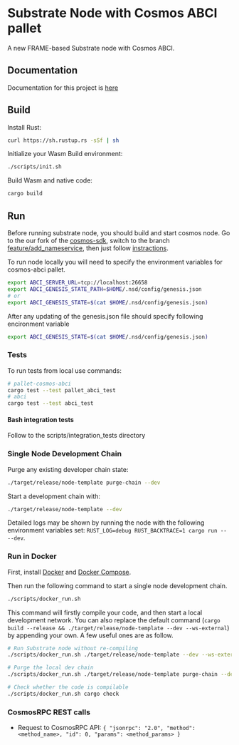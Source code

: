 # Substrate Node with Cosmos ABCI pallet

A new FRAME-based Substrate node with Cosmos ABCI.

## Documentation

Documentation for this project is [here](https://github.com/adoriasoft/polkadot-cosmos-docs)

## Build

Install Rust:

```bash
curl https://sh.rustup.rs -sSf | sh
```

Initialize your Wasm Build environment:

```bash
./scripts/init.sh
```

Build Wasm and native code:

```bash
cargo build
```

## Run

Before running substrate node, you should build and start cosmos node. Go to the our fork of the [cosmos-sdk](https://github.com/adoriasoft/cosmos-sdk/tree/master), switch to the branch [feature/add_nameservice](https://github.com/adoriasoft/cosmos-sdk/tree/feature/add_nameservice), then just follow [instractions](https://github.com/adoriasoft/cosmos-sdk/tree/feature/add_nameservice/simapp).

To run node locally you will need to specify the environment variables for cosmos-abci pallet.

```bash
export ABCI_SERVER_URL=tcp://localhost:26658
export ABCI_GENESIS_STATE_PATH=$HOME/.nsd/config/genesis.json
# or
export ABCI_GENESIS_STATE=$(cat $HOME/.nsd/config/genesis.json)
```

After any updating of the genesis.json file should specify following encironment variable

```bash
export ABCI_GENESIS_STATE=$(cat $HOME/.nsd/config/genesis.json)
```

### Tests

To run tests from local use commands:

```sh
# pallet-cosmos-abci
cargo test --test pallet_abci_test
# abci
cargo test --test abci_test
```

#### Bash integration tests

Follow to the scripts/integration_tests directory

### Single Node Development Chain

Purge any existing developer chain state:

```bash
./target/release/node-template purge-chain --dev
```

Start a development chain with:

```bash
./target/release/node-template --dev
```

Detailed logs may be shown by running the node with the following environment variables set: `RUST_LOG=debug RUST_BACKTRACE=1 cargo run -- --dev`.

### Run in Docker

First, install [Docker](https://docs.docker.com/get-docker/) and [Docker Compose](https://docs.docker.com/compose/install/).

Then run the following command to start a single node development chain.

```bash
./scripts/docker_run.sh
```

This command will firstly compile your code, and then start a local development network. You can also replace the default command (`cargo build --release && ./target/release/node-template --dev --ws-external`) by appending your own. A few useful ones are as follow.

```bash
# Run Substrate node without re-compiling
./scripts/docker_run.sh ./target/release/node-template --dev --ws-external

# Purge the local dev chain
./scripts/docker_run.sh ./target/release/node-template purge-chain --dev

# Check whether the code is compilable
./scripts/docker_run.sh cargo check
```

### CosmosRPC REST calls

- Request to CosmosRPC API:
  `{ "jsonrpc": "2.0", "method": <method_name>, "id": 0, "params": <method_params> }`

